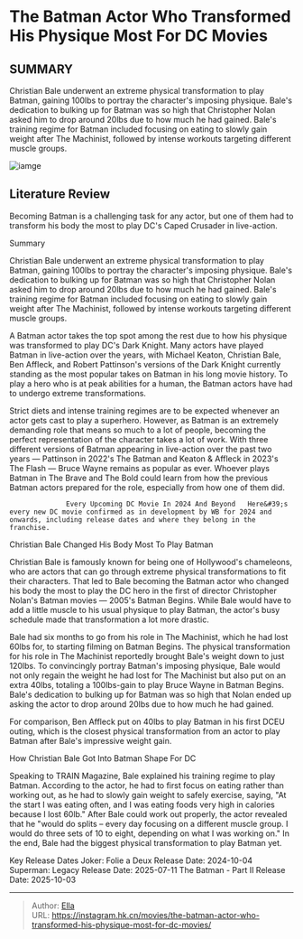 # The Batman Actor Who Transformed His Physique Most For DC Movies


## SUMMARY 



  Christian Bale underwent an extreme physical transformation to play Batman, gaining 100lbs to portray the character&#39;s imposing physique.   Bale&#39;s dedication to bulking up for Batman was so high that Christopher Nolan asked him to drop around 20lbs due to how much he had gained.   Bale&#39;s training regime for Batman included focusing on eating to slowly gain weight after The Machinist, followed by intense workouts targeting different muscle groups.  

![iamge]()

## Literature Review

Becoming Batman is a challenging task for any actor, but one of them had to transform his body the most to play DC&#39;s Caped Crusader in live-action.


Summary

  Christian Bale underwent an extreme physical transformation to play Batman, gaining 100lbs to portray the character&#39;s imposing physique.   Bale&#39;s dedication to bulking up for Batman was so high that Christopher Nolan asked him to drop around 20lbs due to how much he had gained.   Bale&#39;s training regime for Batman included focusing on eating to slowly gain weight after The Machinist, followed by intense workouts targeting different muscle groups.  





A Batman actor takes the top spot among the rest due to how his physique was transformed to play DC&#39;s Dark Knight. Many actors have played Batman in live-action over the years, with Michael Keaton, Christian Bale, Ben Affleck, and Robert Pattinson&#39;s versions of the Dark Knight currently standing as the most popular takes on Batman in his long movie history. To play a hero who is at peak abilities for a human, the Batman actors have had to undergo extreme transformations.




Strict diets and intense training regimes are to be expected whenever an actor gets cast to play a superhero. However, as Batman is an extremely demanding role that means so much to a lot of people, becoming the perfect representation of the character takes a lot of work. With three different versions of Batman appearing in live-action over the past two years — Pattinson in 2022&#39;s The Batman and Keaton &amp; Affleck in 2023&#39;s The Flash — Bruce Wayne remains as popular as ever. Whoever plays Batman in The Brave and The Bold could learn from how the previous Batman actors prepared for the role, especially from how one of them did.

                  Every Upcoming DC Movie In 2024 And Beyond   Here&#39;s every new DC movie confirmed as in development by WB for 2024 and onwards, including release dates and where they belong in the franchise.   


 Christian Bale Changed His Body Most To Play Batman 
          




Christian Bale is famously known for being one of Hollywood&#39;s chameleons, who are actors that can go through extreme physical transformations to fit their characters. That led to Bale becoming the Batman actor who changed his body the most to play the DC hero in the first of director Christopher Nolan&#39;s Batman movies — 2005&#39;s Batman Begins. While Bale would have to add a little muscle to his usual physique to play Batman, the actor&#39;s busy schedule made that transformation a lot more drastic.

Bale had six months to go from his role in The Machinist, which he had lost 60lbs for, to starting filming on Batman Begins. The physical transformation for his role in The Machinist reportedly brought Bale&#39;s weight down to just 120lbs. To convincingly portray Batman&#39;s imposing physique, Bale would not only regain the weight he had lost for The Machinist but also put on an extra 40lbs, totaling a 100lbs-gain to play Bruce Wayne in Batman Begins. Bale&#39;s dedication to bulking up for Batman was so high that Nolan ended up asking the actor to drop around 20lbs due to how much he had gained.






For comparison, Ben Affleck put on 40lbs to play Batman in his first DCEU outing, which is the closest physical transformation from an actor to play Batman after Bale&#39;s impressive weight gain.






 How Christian Bale Got Into Batman Shape For DC 
          

Speaking to TRAIN Magazine, Bale explained his training regime to play Batman. According to the actor, he had to first focus on eating rather than working out, as he had to slowly gain weight to safely exercise, saying, &#34;At the start I was eating often, and I was eating foods very high in calories because I lost 60lb.&#34; After Bale could work out properly, the actor revealed that he &#34;would do splits – every day focusing on a different muscle group. I would do three sets of 10 to eight, depending on what I was working on.&#34; In the end, Bale had the biggest physical transformation to play Batman yet.




  Key Release Dates              Joker: Folie a Deux Release Date: 2024-10-04                   Superman: Legacy Release Date: 2025-07-11                   The Batman - Part II Release Date: 2025-10-03      

---

> Author: [Ella](https://instagram.hk.cn/)  
> URL: https://instagram.hk.cn/movies/the-batman-actor-who-transformed-his-physique-most-for-dc-movies/  


